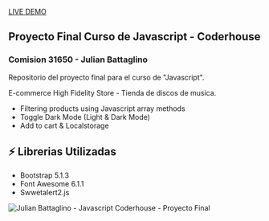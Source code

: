 [LIVE DEMO](https://julianbattaglino.github.io/High-Fidelity-Store-Final-Version-/)

## Proyecto Final Curso de Javascript - Coderhouse 
### Comision 31650 - Julian Battaglino

 Repositorio del proyecto final para el curso de "Javascript".

 E-commerce High Fidelity Store - Tienda de discos de musica.

 - Filtering products using Javascript array methods
 - Toggle Dark Mode (Light & Dark Mode)
 - Add to cart & Localstorage


## ⚡ Librerias Utilizadas

- Bootstrap 5.1.3 
- Font Awesome 6.1.1
- Swwetalert2.js

![Julian Battaglino - Javascript Coderhouse - Proyecto Final](/assets/img/screenshot.png "Proyecto Final Javascript")






